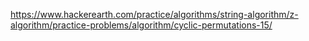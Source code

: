 https://www.hackerearth.com/practice/algorithms/string-algorithm/z-algorithm/practice-problems/algorithm/cyclic-permutations-15/

